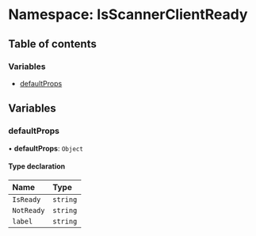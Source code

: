 # Namespace: IsScannerClientReady

## Table of contents

### Variables

- [defaultProps](IsScannerClientReady.md#defaultprops)

## Variables

### <a id="defaultprops" name="defaultprops"></a> defaultProps

• **defaultProps**: `Object`

#### Type declaration

| Name | Type |
| :------ | :------ |
| `IsReady` | `string` |
| `NotReady` | `string` |
| `label` | `string` |
